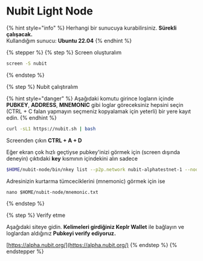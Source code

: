 # Nubit Light Node

{% hint style="info" %}
Herhangi bir sunucuya kurabilirsiniz. **Sürekli çalışacak.** \
Kullandığım sunucu: **Ubuntu 22.04**
{% endhint %}

{% stepper %}
{% step %}
Screen oluşturalım

```bash
screen -S nubit
```
{% endstep %}

{% step %}
Nubit çalıştıralım

{% hint style="danger" %}
Aşağıdaki komutu girince logların içinde **PUBKEY**, **ADDRESS**, **MNEMONIC** gibi loglar göreceksiniz hepsini seçin (CTRL + C falan yapmayın seçmeniz kopyalamak için yeterli) bir yere kayıt edin.
{% endhint %}

```bash
curl -sL1 https://nubit.sh | bash
```

Screenden çıkın **CTRL + A + D**

Eğer ekran çok hızlı geçtiyse pubkey'inizi görmek için (screen dışında deneyin) çıktıdaki **key** kısmının içindekini alın sadece

```bash
$HOME/nubit-node/bin/nkey list --p2p.network nubit-alphatestnet-1 --node.type light
```

Adresinizin kurtarma tümceciklerini (mnemonic) görmek için ise

```
nano $HOME/nubit-node/mnemonic.txt
```
{% endstep %}

{% step %}
Verify etme

Aşağıdaki siteye gidin. **Kelimeleri girdiğiniz Keplr Wallet** ile bağlayın ve loglardan aldığınız **Pubkeyi verify ediyoruz.**

[https://alpha.nubit.org/](https://alpha.nubit.org/)
{% endstep %}
{% endstepper %}

